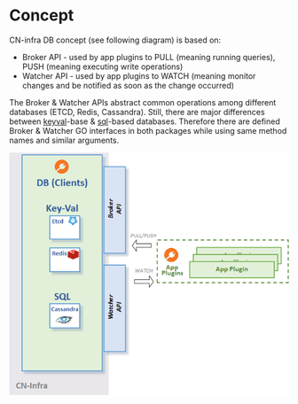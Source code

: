 # Concept
CN-infra DB concept (see following diagram) is based on: 
* Broker API - used by app plugins to PULL (meaning running queries), PUSH (meaning executing write operations)
* Watcher API - used by app plugins to WATCH (meaning monitor changes and be notified as soon as the change occurred)

The Broker & Watcher APIs abstract common operations among different databases (ETCD, Redis, Cassandra).
Still, there are major differences between [keyval](keyval)-base & [sql](sql)-based databases.
Therefore there are defined Broker & Watcher GO interfaces in both packages while using same method names
and similar arguments.

![db](../docs/imgs/db.png)